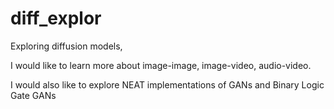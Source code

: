 # diff_explor
Exploring diffusion models,

I would like to learn more about image-image, image-video, audio-video.

I would also like to explore NEAT implementations of GANs and Binary Logic Gate GANs

